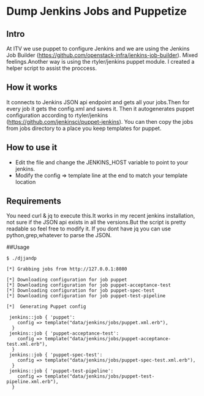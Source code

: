 # Dump Jenkins Jobs and Puppetize

## Intro

At ITV we use puppet to configure Jenkins and we are using the Jenkins Job Builder (https://github.com/openstack-infra/jenkins-job-builder). Mixed feelings.Another way is using the rtyler/jenkins puppet module.
I created a helper script to assist the proccess.

## How it works

It connects to Jenkins JSON api endpoint and gets all your jobs.Then for every job it gets the config.xml and saves it. Then it autogenerates puppet configuration according to rtyler/jenkins (https://github.com/jenkinsci/puppet-jenkins).
You can then copy the jobs from jobs directory to a place you keep templates for puppet.

## How to use it

* Edit the file and change the JENKINS_HOST variable to point to your jenkins. 
* Modify the config => template line at the end to match your template location 

## Requirements

You need curl & jq to execute this.It works in my recent jenkins installation, not sure if the JSON api exists in all the versions.But the script is pretty readable so feel free to modify it.
If you dont have jq you can use python,grep,whatever to parse the JSON.

##Usage 

```
$ ./djjandp

[*] Grabbing jobs from http://127.0.0.1:8080

[*] Downloading configuration for job puppet
[*] Downloading configuration for job puppet-acceptance-test
[*] Downloading configuration for job puppet-spec-test
[*] Downloading configuration for job puppet-test-pipeline

[*]  Generating Puppet config

 jenkins::job { 'puppet':
    config => template("data/jenkins/jobs/puppet.xml.erb"),
  }
 jenkins::job { 'puppet-acceptance-test':
    config => template("data/jenkins/jobs/puppet-acceptance-test.xml.erb"),
  }
 jenkins::job { 'puppet-spec-test':
    config => template("data/jenkins/jobs/puppet-spec-test.xml.erb"),
  }
 jenkins::job { 'puppet-test-pipeline':
    config => template("data/jenkins/jobs/puppet-test-pipeline.xml.erb"),
  }

```


